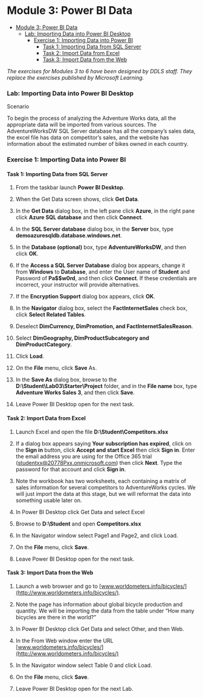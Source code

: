 # Module 3: Power BI Data

- [Module 3: Power BI Data](#module-3-power-bi-data)
    - [Lab: Importing Data into Power BI Desktop](#Lab-Importing-Data-into-Power-BI-Desktop)
        - [Exercise 1: Importing Data into Power BI](#Exercise-1-Importing-Data-into-Power-BI)
            - [Task 1: Importing Data from SQL Server](#Task-1-Importing-Data-from-SQL-Server)
            - [Task 2: Import Data from Excel](#Task-2-Import-Data-from-Excel)
            - [Task 3: Import Data from the Web](#Task-3-Import-Data-from-the-Web)
            

*The exercises for Modules 3 to 6 have been designed by DDLS staff.*
*They replace the exercises published by Microsoft Learning.*

### Lab: Importing Data into Power BI Desktop

Scenario

To begin the process of analyzing the Adventure Works data, all the
appropriate data will be imported from various sources. The
AdventureWorksDW SQL Server database has all the company’s sales data,
the excel file has data on competitor’s sales, and the website has
information about the estimated number of bikes owned in each country.

### Exercise 1: Importing Data into Power BI

#### Task 1: Importing Data from SQL Server

1.  From the taskbar launch **Power BI Desktop**.

2.  When the Get Data screen shows, click **Get Data**.

7. In the **Get Data** dialog box, in the left pane click **Azure**, in the right pane click **Azure SQL database** and then click **Connect**.

8. In the **SQL Server database** dialog box, in the **Server** box, type **demoazuresqldb.database.windows.net**.

9. In the **Database (optional)** box, type **AdventureWorksDW**, and then click **OK**.

6.  If the **Access a SQL Server Database** dialog box appears, change
    it from **Windows** to **Database**, and enter the User name of **Student**
    and Password of **Pa$$w0rd**, and then click **Connect**. 
    If these credentials are incorrect, your instructor will provide alternatives.

7.  If the **Encryption Support** dialog box appears, click **OK**.

8.  In the **Navigator** dialog box, select the **FactInternetSales**
    check box, click **Select Related Tables**.

9.  Deselect **DimCurrency, DimPromotion, and FactInternetSalesReason**.

10. Select **DimGeography, DimProductSubcategory and DimProductCategory**.

11. Click **Load**.

12. On the **File** menu, click **Save** As.

15. In the **Save As** dialog box, browse to the **D:\\Student\\Lab03\\Starter\\Project** folder, and in the **File name** box, type **Adventure Works Sales 3**, and then click **Save**.

14. Leave Power BI Desktop open for the next task.

#### Task 2: Import Data from Excel

1.  Launch Excel and open the file **D:\\Student\\Competitors.xlsx**

2.  If a dialog box appears saying **Your subscription has expired**, click on the **Sign in** button, click **Accept and start Excel** then click **Sign in**.  Enter the email address you are using for the Office 365 trial (studentxx@20778Pxx.onmicrosoft.com) then click **Next**.  Type the password for that account and click **Sign in**.

2.  Note the workbook has two worksheets, each containing a matrix of
    sales information for several competitors to AdventureWorks cycles.
    We will just import the data at this stage, but we will reformat the
    data into something usable later on.

3.  In Power BI Desktop click Get Data and select Excel

4.  Browse to **D:\\Student** and open **Competitors.xlsx**

5.  In the Navigator window select Page1 and Page2, and click Load.

6.  On the **File** menu, click **Save**.

7.  Leave Power BI Desktop open for the next task.

#### Task 3: Import Data from the Web

1.  Launch a web browser and go to
    [www.worldometers.info/bicycles/](http://www.worldometers.info/bicycles/).

2.  Note the page has information about global bicycle production and
    quantity. We will be importing the data from the table under “How
    many bicycles are there in the world?”

3.  In Power BI Desktop click Get Data and select Other, and then Web.

4.  In the From Web window enter the URL
    [www.worldometers.info/bicycles/](http://www.worldometers.info/bicycles/)

5.  In the Navigator window select Table 0 and click Load.

6.  On the **File** menu, click **Save**.

7.  Leave Power BI Desktop open for the next Lab.
